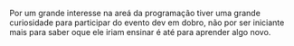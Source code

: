 Por um grande interesse na areá da programação tiver uma grande curiosidade para participar do evento dev em dobro, não por ser iniciante mais para saber oque ele iriam ensinar é até para aprender algo novo.
